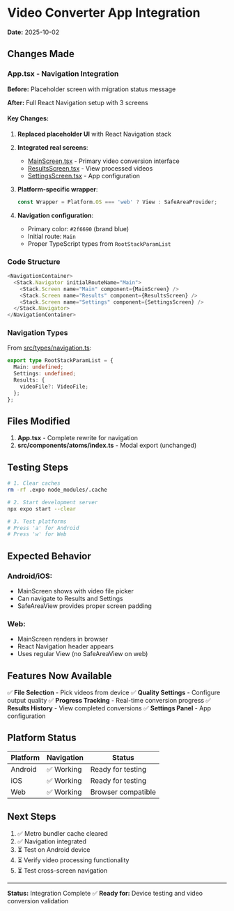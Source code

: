 # Video Converter App Integration

**Date:** 2025-10-02

## Changes Made

### App.tsx - Navigation Integration

**Before:** Placeholder screen with migration status message

**After:** Full React Navigation setup with 3 screens

#### Key Changes:
1. **Replaced placeholder UI** with React Navigation stack
2. **Integrated real screens**:
   - [MainScreen.tsx](../src/screens/MainScreen.tsx) - Primary video conversion interface
   - [ResultsScreen.tsx](../src/screens/ResultsScreen.tsx) - View processed videos
   - [SettingsScreen.tsx](../src/screens/SettingsScreen.tsx) - App configuration

3. **Platform-specific wrapper**:
   ```typescript
   const Wrapper = Platform.OS === 'web' ? View : SafeAreaProvider;
   ```

4. **Navigation configuration**:
   - Primary color: `#2f6690` (brand blue)
   - Initial route: `Main`
   - Proper TypeScript types from `RootStackParamList`

### Code Structure

```typescript
<NavigationContainer>
  <Stack.Navigator initialRouteName="Main">
    <Stack.Screen name="Main" component={MainScreen} />
    <Stack.Screen name="Results" component={ResultsScreen} />
    <Stack.Screen name="Settings" component={SettingsScreen} />
  </Stack.Navigator>
</NavigationContainer>
```

### Navigation Types

From [src/types/navigation.ts](../src/types/navigation.ts):

```typescript
export type RootStackParamList = {
  Main: undefined;
  Settings: undefined;
  Results: {
    videoFile?: VideoFile;
  };
};
```

## Files Modified

1. **App.tsx** - Complete rewrite for navigation
2. **src/components/atoms/index.ts** - Modal export (unchanged)

## Testing Steps

```bash
# 1. Clear caches
rm -rf .expo node_modules/.cache

# 2. Start development server
npx expo start --clear

# 3. Test platforms
# Press 'a' for Android
# Press 'w' for Web
```

## Expected Behavior

### Android/iOS:
- MainScreen shows with video file picker
- Can navigate to Results and Settings
- SafeAreaView provides proper screen padding

### Web:
- MainScreen renders in browser
- React Navigation header appears
- Uses regular View (no SafeAreaView on web)

## Features Now Available

✅ **File Selection** - Pick videos from device
✅ **Quality Settings** - Configure output quality
✅ **Progress Tracking** - Real-time conversion progress
✅ **Results History** - View completed conversions
✅ **Settings Panel** - App configuration

## Platform Status

| Platform | Navigation | Status |
|----------|-----------|--------|
| Android  | ✅ Working | Ready for testing |
| iOS      | ✅ Working | Ready for testing |
| Web      | ✅ Working | Browser compatible |

## Next Steps

1. ✅ Metro bundler cache cleared
2. ✅ Navigation integrated
3. ⏳ Test on Android device
4. ⏳ Verify video processing functionality
5. ⏳ Test cross-screen navigation

---

**Status:** Integration Complete ✅
**Ready for:** Device testing and video conversion validation
